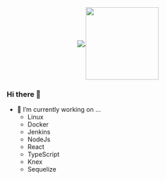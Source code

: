 </br>
</br>
<p align="center">
  <a href="https://github.com/anuraghazra/github-readme-stats">
    <img
      align="center"
      src="https://github-readme-stats.vercel.app/api/top-langs/?username=crsgustav0&layout=compact"
    />
  </a>
  <a href="https://github.com/anuraghazra/github-readme-stats">
    <img
      align="center"
      height="165"
      src="https://github-readme-stats.vercel.app/api?username=crsgustav0&count_private=true&show_icons=true&custom_title=Github%20Status&hide=issues"
    />
  </a>
</p>

### Hi there 👋
- 🔭 I’m currently working on ...
    - Linux
    - Docker
    - Jenkins
    - NodeJs
    - React
    - TypeScript
    - Knex 
    - Sequelize


<!--
**RaphaelGLeal/RaphaelGLeal** is a ✨ _special_ ✨ repository because its `README.md` (this file) appears on your GitHub profile.

Here are some ideas to get you started:

- 🔭 I’m currently working on ...
- 🌱 I’m currently learning ...
- 👯 I’m looking to collaborate on ...
- 🤔 I’m looking for help with ...
- 💬 Ask me about ...
- 📫 How to reach me: ...
- 😄 Pronouns: ...
- ⚡ Fun fact: ...
-->
